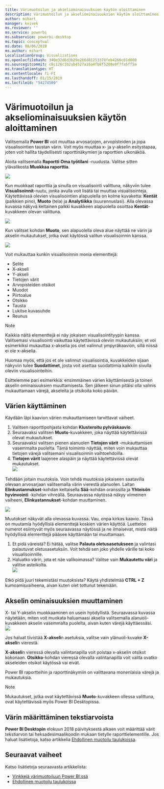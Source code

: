 ```yaml
---
title: Värimuotoilun ja akseliominaisuuksien käytön aloittaminen
description: Värimuotoilun ja akseliominaisuuksien käytön aloittaminen
author: mihart
manager: kvivek
ms.reviewer: ''
ms.service: powerbi
ms.subservice: powerbi-desktop
ms.topic: conceptual
ms.date: 08/06/2018
ms.author: mihart
LocalizationGroup: Visualizations
ms.openlocfilehash: 340e32d6d3b29e266d81253378feb4266c01d000
ms.sourcegitcommit: c8c126c1b2ab4527a16a4fb8f5208e0f7fa5ff5a
ms.translationtype: HT
ms.contentlocale: fi-FI
ms.lasthandoff: 01/15/2019
ms.locfileid: "54274509"
---
```

# <a name="getting-started-with-color-formatting-and-axis-properties"></a>Värimuotoilun ja akseliominaisuuksien käytön aloittaminen
Valitsemalla **Power BI** voit muuttaa arvosarjojen, arvopisteiden ja jopa visualisointien taustan värin. Voit myös muuttaa x- ja y-akselin esitystapaa, joten voit hallita täydellisesti raporttinäkymien ja raporttien ulkonäköä.

Aloita valitsemalla **Raportti** **Oma työtilani** -ruudusta. Valitse sitten ylävalikosta **Muokkaa raporttia**.  

![](media/service-getting-started-with-color-formatting-and-axis-properties/gettingstartedcolor_1a.png)

Kun muokkaat raporttia ja sinulla on visualisointi valittuna, näkyviin tulee **Visualisoinnit**-ruutu, jonka avulla voit lisätä tai muuttaa visualisointeja. Käytettävissä olevien visualisointien alapuolella on kolme kuvaketta: **Kentät** (palkkien pino), **Muoto** (tela) ja **Analytiikka** (suurennuslasi). Alla olevassa kuvassa näkyvä keltainen palkki kuvakkeen alapuolella osoittaa **Kentät**-kuvakkeen olevan valittuna.

![](media/service-getting-started-with-color-formatting-and-axis-properties/gettingstartedcolor_2a.png)

Kun valitset kohdan **Muoto**, sen alapuolella oleva alue näyttää ne värin ja akselin mukautukset, jotka ovat käytössä valitun visualisoinnin kanssa.  

![](media/service-getting-started-with-color-formatting-and-axis-properties/gettingstartedcolor_3a.png)

Voit mukauttaa kunkin visualisoinnin monia elementtejä:

* Selite
* X-akseli
* Y-akseli
* Tietojen värit
* Arvopisteiden otsikot
* Muodot
* Piirtoalue
* Otsikko
* Tausta
* Lukitse kuvasuhde
* Reunus

> [!NOTE]
>  
> Kaikkia näitä elementtejä ei näy jokaisen visualisointityypin kanssa. Valitsemasi visualisointi vaikuttaa käytettävissä oleviin mukautuksiin; et voi esimerkiksi mukauttaa x-akselia jos olet valinnut ympyräkaavion, sillä niissä ei ole x-akselia.

Huomaa myös, että jos et ole valinnut visualisointia, kuvakkeiden sijaan näkyviin tulee **Suodattimet**, josta voit asettaa suodattimia kaikkiin sivulla oleviin visualisointeihin.

Esittelemme pari esimerkkiä: ensimmäinen värien käyttämisestä ja toinen akselin ominaisuuksien muuttamisesta. Sen jälkeen sinun pitäisi olla valmis mukauttamaan värejä, akseleita ja otsikoita koko päivän.

## <a name="working-with-colors"></a>Värien käyttäminen

Käydään läpi kaavion värien mukauttamiseen tarvittavat vaiheet.

1. Valitsen raporttipohjasta kohdan **Klusteroitu pylväskaavio**.
2. Seuraavaksi valitsen **Muoto**-kuvakkeen, joka näyttää käytettävissä olevat mukautukset.
3. Seuraavaksi valitsen pienen alanuolen **Tietojen värit** -mukauttamisen vasemmalta puolelta. Tämä toiminto näyttää, miten voin mukauttaa tietojen värejä valitsemani visualisoinnin vaihtoehdoilla.
4. **Tietojen värit** laajenee alaspäin ja näyttää käytettävissä olevat mukautukset.  
   ![](media/service-getting-started-with-color-formatting-and-axis-properties/gettingstartedcolor_4a.png)

Tehdään joitain muutoksia. Voin tehdä muutoksia jokaiseen saatavilla olevaan arvosarjaan valitsemalla värin vierestä alanuolen. Laitan **Elinkustannukset**-kohdan keltaisella **Sää**-kohdan oranssilla ja **Yhteisön hyvinvointi** -kohdan vihreällä. Seuraavassa näytössä näkyy viimeinen vaiheeni, **Elinkustannukset**-kohdan muuttaminen.  

![](media/service-getting-started-with-color-formatting-and-axis-properties/gettingstartedcolor_5a.png)

Muutokset näkyvät alla olevassa kuvassa. Vau, onpa kirkas kaavio. Tässä on muutamia hyödyllisiä elementtejä koskien värien käyttöä. Luettelon numerot esiintyvät myös seuraavassa näytössä ja ne ilmaisevat, mistä näitä hyödyllisiä elementtejä pääsee käyttämään tai muuttamaan.

1. Et pidä väreistä? Ei hätää, valitse **Palauta oletusasetukseen** ja valintasi palautuvat oletusasetuksiin. Voit tehdä sen joko yhdelle värille tai koko visualisoinnille.
2. Haluatko värin, jota et näe valikoimassa? Valitse vain **Mukautettu väri** ja valitse asteikolta.  
   ![](media/service-getting-started-with-color-formatting-and-axis-properties/gettingstartedcolor_6a.png)

Etkö pidä juuri tekemistäsi muutoksista? Käytä yhdistelmää **CTRL + Z** kumoamisvaiheena, aivan kuten olet tottunut tekemään.

## <a name="changing-axis-properties"></a>Akselin ominaisuuksien muuttaminen

X- tai Y-akselin muokkaaminen on usein hyödyllistä. Seuraavassa kuvassa näytetään, miten voit muokata haluamaasi akselia valitsemalla alanuoli-kuvakkeen akselin vasemmalta puolelta, aivan kuten värejä käyttäessäsi.  
![](media/service-getting-started-with-color-formatting-and-axis-properties/gettingstartedcolor_7a.png)

Jos haluat tiivistää **X-akseli**n asetuksia, valitse vain ylänuoli-kuvake **X-akseli**n vierestä.

**X-akseli**n vieressä olevalla valintanapilla voit poistaa x-akselin otsikot kokonaan. **Otsikko**-kohdan vieressä olevalla valintanapilla voit valita ovatko akseleiden otsikot käytössä vai eivät.  

Power BI raportteihin ja raporttinäkymiin on valittavana monenlaisia värejä ja mukautuksia.

> [!NOTE]
>  
> Mukautukset, jotka ovat käytettävissä **Muoto**-kuvakkeen ollessa valittuna, ovat käytettävissä myös Power BI Desktopissa.

## <a name="setting-color-from-text-values"></a>Värin määrittäminen tekstiarvoista

**Power BI Desktopin** elokuun 2018 päivityksestä alkaen voit määrittää värit tekstiarvon tai heksadesimaalikoodin mukaan tietylle raporttielementille. Jos haluat lisätietoja, katso artikkelia [Ehdollinen muotoilu taulukoissa](../desktop-conditional-table-formatting.md).


## <a name="next-steps"></a>Seuraavat vaiheet
Katso lisätietoja seuraavasta artikkelista:  

* [Vinkkejä värimuotoiluun Power BI:ssä](service-tips-and-tricks-for-color-formatting.md)  
* [Ehdollinen muotoilu taulukoissa](../desktop-conditional-table-formatting.md)

